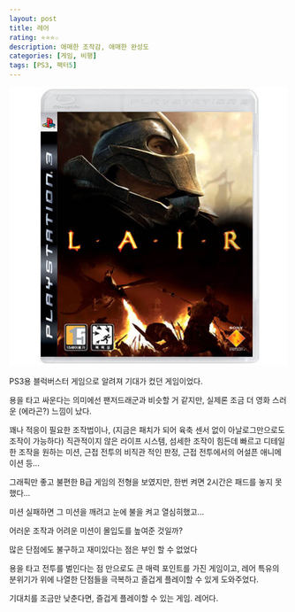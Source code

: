 ```yaml
---
layout: post
title: 레어
rating: ⭐️⭐️⭐️☆
description: 애매한 조작감, 애매한 완성도
categories: [게임, 비행]
tags: [PS3, 팩터5]
---
```


![용사 30](../../img/2010/lair.jpg)

PS3용 블럭버스터 게임으로 알려져 기대가 컸던 게임이었다.

용을 타고 싸운다는 의미에선 팬저드래군과 비슷할 거 같지만, 실제론 조금 더 영화 스러운 (에라곤?) 느낌이 났다.

꽤나 적응이 필요한 조작법이나, (지금은 패치가 되어 육축 센서 없이 아날로그만으로도 조작이 가능하다) 직관적이지 않은 라이프 시스템, 섬세한 조작이 힘든데 빠르고 디테일한 조작을 원하는 미션, 근접 전투의 비직관 적인 판정, 근접 전투에서의 어설픈 애니메이션 등...

그래픽만 좋고 불편한 B급 게임의 전형을 보였지만, 한번 켜면 2시간은 패드를 놓지 못했다...

미션 실패하면 그 미션을 깨려고 눈에 불을 켜고 열심히했고...

어러운 조작과 어려운 미션이 몰입도를 높여준 것일까?

많은 단점에도 불구하고 재미있다는 점은 부인 할 수 없었다

용을 타고 전투를 벌인다는 점 만으로도 큰 매력 포인트를 가진 게임이고, 레어 특유의 분위기가 위에 나열한 단점들을 극복하고 즐겁게 플레이할 수 있게 도와주었다.

기대치를 조금만 낮춘다면, 즐겁게 플레이할 수 있는 게임. 레어다.